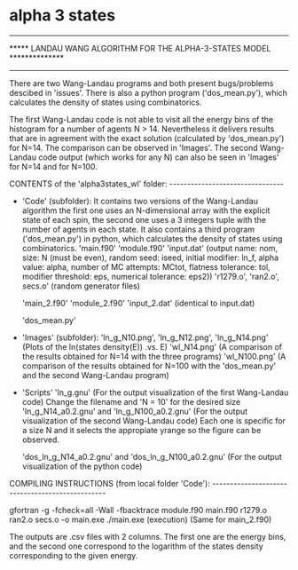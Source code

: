 # alpha 3 states


************************************************************************
*****  LANDAU WANG ALGORITHM FOR THE ALPHA-3-STATES MODEL **************
************************************************************************

There are two Wang-Landau programs and both present bugs/problems descibed in 'issues'. There is also a python program ('dos_mean.py'), which calculates the density of states using combinatorics.

The first Wang-Landau code is not able to visit all the energy bins of the histogram for a number of agents N > 14. Nevertheless it delivers results that are in agreement with the exact solution (calculated by 'dos_mean.py') for N=14. The comparison can be observed in 'Images'. The second Wang-Landau code output (which works for any N) can also be seen in 'Images' for N=14 and for N=100.

CONTENTS of the 'alpha3states_wl' folder: --------------------------------

 *  'Code' (subfolder):
      It contains two versions of the Wang-Landau algorithm the first one uses an N-dimensional array with the explicit state of each spin, the second one uses a 3 integers tuple with the number of agents in each state. It also contains a third program ('dos_mean.py') in python, which calculates the density of states using combinatorics. 
      'main.f90'
      'module.f90'
      'input.dat' (output name: nom, size: N (must be even), random seed: iseed,
                   initial modifier: ln_f, alpha value: alpha, number of MC attempts: MCtot,
                   flatness tolerance: tol, modifier threshold: eps, numerical tolerance: eps2))
      'r1279.o', 'ran2.o', secs.o' (random generator files)
      
      'main_2.f90'
      'module_2.f90'
      'input_2.dat'  (identical to input.dat)
      
      'dos_mean.py'

 *  'Images' (subfolder):
      'ln_g_N10.png', 'ln_g_N12.png', 'ln_g_N14.png' (Plots of the ln(states density(E)) .vs. E)
      'wl_N14.png' (A comparison of the results obtained for N=14 with the three programs)
      'wl_N100.png' (A comparison of the results obtained for N=100 with the 'dos_mean.py' and the second Wang-Landau program)
    
 *  'Scripts'
      'ln_g.gnu' (For the output visualization of the first Wang-Landau code) Change the filename and 'N = 10' 
                 for the desired size
      'ln_g_N14_a0.2.gnu' and 'ln_g_N100_a0.2.gnu' (For the output visualization of the second Wang-Landau code)
                                                    Each one is specific for a size N and it selects the
                                                    appropiate yrange so the figure can be observed.
                                                    
      'dos_ln_g_N14_a0.2.gnu' and 'dos_ln_g_N100_a0.2.gnu' (For the output visualization of the python code)


COMPILING INSTRUCTIONS (from local folder 'Code'): ------------------------------------------------

gfortran -g -fcheck=all -Wall -fbacktrace module.f90 main.f90 r1279.o ran2.o secs.o -o main.exe
./main.exe (execution)  (Same for main_2.f90)

    
The outputs are  .csv files with 2 columns. The first one are the energy bins, 
and the second one correspond to the logarithm of the states density corresponding to 
the given energy.


